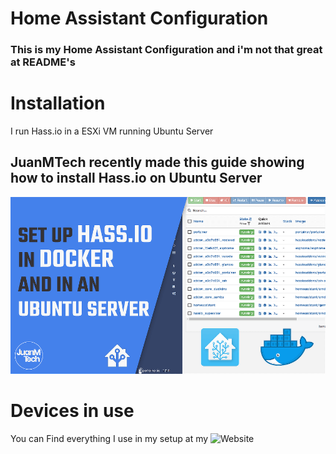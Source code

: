 # Home Assistant Configuration
### This is my Home Assistant Configuration and i'm not that great at README's
# Installation
 I run Hass.io in a ESXi VM running Ubuntu Server

## JuanMTech recently made this guide showing how to install Hass.io on Ubuntu Server
[![](github/Web-Setup-Hass.io-in-Docker-in-Ubuntu-server.png)](https://www.juanmtech.com/set-up-hassio-in-docker-and-in-an-ubuntu-server/)

# Devices in use
You can Find everything I use in my setup at my ![Website](https://mathesonsteplock.ca/kit/)
